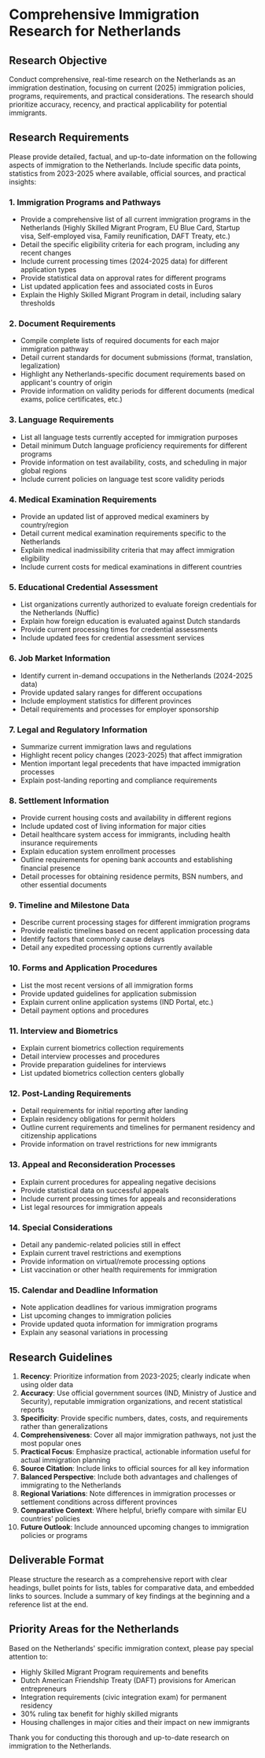 # Comprehensive Immigration Research for Netherlands

## Research Objective
Conduct comprehensive, real-time research on the Netherlands as an immigration destination, focusing on current (2025) immigration policies, programs, requirements, and practical considerations. The research should prioritize accuracy, recency, and practical applicability for potential immigrants.

## Research Requirements
Please provide detailed, factual, and up-to-date information on the following aspects of immigration to the Netherlands. Include specific data points, statistics from 2023-2025 where available, official sources, and practical insights:

### 1. Immigration Programs and Pathways
- Provide a comprehensive list of all current immigration programs in the Netherlands (Highly Skilled Migrant Program, EU Blue Card, Startup visa, Self-employed visa, Family reunification, DAFT Treaty, etc.)
- Detail the specific eligibility criteria for each program, including any recent changes
- Include current processing times (2024-2025 data) for different application types
- Provide statistical data on approval rates for different programs
- List updated application fees and associated costs in Euros
- Explain the Highly Skilled Migrant Program in detail, including salary thresholds

### 2. Document Requirements
- Compile complete lists of required documents for each major immigration pathway
- Detail current standards for document submissions (format, translation, legalization)
- Highlight any Netherlands-specific document requirements based on applicant's country of origin
- Provide information on validity periods for different documents (medical exams, police certificates, etc.)

### 3. Language Requirements
- List all language tests currently accepted for immigration purposes
- Detail minimum Dutch language proficiency requirements for different programs
- Provide information on test availability, costs, and scheduling in major global regions
- Include current policies on language test score validity periods

### 4. Medical Examination Requirements
- Provide an updated list of approved medical examiners by country/region
- Detail current medical examination requirements specific to the Netherlands
- Explain medical inadmissibility criteria that may affect immigration eligibility
- Include current costs for medical examinations in different countries

### 5. Educational Credential Assessment
- List organizations currently authorized to evaluate foreign credentials for the Netherlands (Nuffic)
- Explain how foreign education is evaluated against Dutch standards
- Provide current processing times for credential assessments
- Include updated fees for credential assessment services

### 6. Job Market Information
- Identify current in-demand occupations in the Netherlands (2024-2025 data)
- Provide updated salary ranges for different occupations
- Include employment statistics for different provinces
- Detail requirements and processes for employer sponsorship

### 7. Legal and Regulatory Information
- Summarize current immigration laws and regulations
- Highlight recent policy changes (2023-2025) that affect immigration
- Mention important legal precedents that have impacted immigration processes
- Explain post-landing reporting and compliance requirements

### 8. Settlement Information
- Provide current housing costs and availability in different regions
- Include updated cost of living information for major cities
- Detail healthcare system access for immigrants, including health insurance requirements
- Explain education system enrollment processes
- Outline requirements for opening bank accounts and establishing financial presence
- Detail processes for obtaining residence permits, BSN numbers, and other essential documents

### 9. Timeline and Milestone Data
- Describe current processing stages for different immigration programs
- Provide realistic timelines based on recent application processing data
- Identify factors that commonly cause delays
- Detail any expedited processing options currently available

### 10. Forms and Application Procedures
- List the most recent versions of all immigration forms
- Provide updated guidelines for application submission
- Explain current online application systems (IND Portal, etc.)
- Detail payment options and procedures

### 11. Interview and Biometrics
- Explain current biometrics collection requirements
- Detail interview processes and procedures
- Provide preparation guidelines for interviews
- List updated biometrics collection centers globally

### 12. Post-Landing Requirements
- Detail requirements for initial reporting after landing
- Explain residency obligations for permit holders
- Outline current requirements and timelines for permanent residency and citizenship applications
- Provide information on travel restrictions for new immigrants

### 13. Appeal and Reconsideration Processes
- Explain current procedures for appealing negative decisions
- Provide statistical data on successful appeals
- Include current processing times for appeals and reconsiderations
- List legal resources for immigration appeals

### 14. Special Considerations
- Detail any pandemic-related policies still in effect
- Explain current travel restrictions and exemptions
- Provide information on virtual/remote processing options
- List vaccination or other health requirements for immigration

### 15. Calendar and Deadline Information
- Note application deadlines for various immigration programs
- List upcoming changes to immigration policies
- Provide updated quota information for immigration programs
- Explain any seasonal variations in processing

## Research Guidelines
1. **Recency**: Prioritize information from 2023-2025; clearly indicate when using older data
2. **Accuracy**: Use official government sources (IND, Ministry of Justice and Security), reputable immigration organizations, and recent statistical reports
3. **Specificity**: Provide specific numbers, dates, costs, and requirements rather than generalizations
4. **Comprehensiveness**: Cover all major immigration pathways, not just the most popular ones
5. **Practical Focus**: Emphasize practical, actionable information useful for actual immigration planning
6. **Source Citation**: Include links to official sources for all key information
7. **Balanced Perspective**: Include both advantages and challenges of immigrating to the Netherlands
8. **Regional Variations**: Note differences in immigration processes or settlement conditions across different provinces
9. **Comparative Context**: Where helpful, briefly compare with similar EU countries' policies
10. **Future Outlook**: Include announced upcoming changes to immigration policies or programs

## Deliverable Format
Please structure the research as a comprehensive report with clear headings, bullet points for lists, tables for comparative data, and embedded links to sources. Include a summary of key findings at the beginning and a reference list at the end.

## Priority Areas for the Netherlands
Based on the Netherlands' specific immigration context, please pay special attention to:
- Highly Skilled Migrant Program requirements and benefits
- Dutch American Friendship Treaty (DAFT) provisions for American entrepreneurs
- Integration requirements (civic integration exam) for permanent residency
- 30% ruling tax benefit for highly skilled migrants
- Housing challenges in major cities and their impact on new immigrants

Thank you for conducting this thorough and up-to-date research on immigration to the Netherlands.
